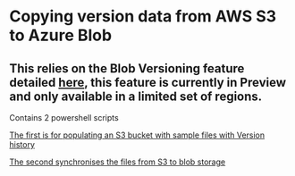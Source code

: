 # Copying version data from AWS S3 to Azure Blob

## This relies on the Blob Versioning feature detailed [here](https://docs.microsoft.com/en-us/azure/storage/blobs/versioning-overview?tabs=powershell), this feature is currently in Preview and only available in a limited set of regions.

Contains 2 powershell scripts 

[The first is for populating an S3 bucket with sample files with Version history](./generate_random_s3_content.ps1)

[The second synchronises the files from S3 to blob storage](./blob_sync.ps1) 


